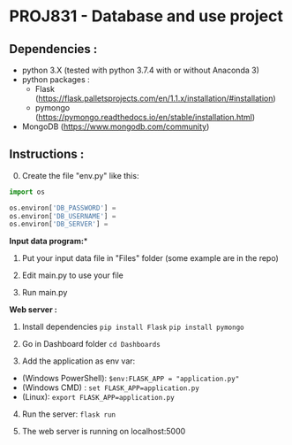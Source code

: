 # PROJ831 - Database and use project

## Dependencies :

* python 3.X (tested with python 3.7.4 with or without Anaconda 3)
* python packages :
  * Flask (https://flask.palletsprojects.com/en/1.1.x/installation/#installation)
  * pymongo (https://pymongo.readthedocs.io/en/stable/installation.html)
* MongoDB (https://www.mongodb.com/community)

## Instructions :

0. Create the file "env.py" like this:
```python
import os

os.environ['DB_PASSWORD'] = 
os.environ['DB_USERNAME'] = 
os.environ['DB_SERVER'] = 
```

**Input data program:***

1. Put your input data file in "Files" folder (some example are in the repo)

2. Edit main.py to use your file

3. Run main.py


**Web server :**
1. Install dependencies
`pip install Flask`
`pip install pymongo`

2. Go in Dashboard folder
`cd Dashboards`

3. Add the application as env var:
  * (Windows PowerShell): `$env:FLASK_APP = "application.py"`
  * (Windows CMD) : `set FLASK_APP=application.py`
  * (Linux): `export FLASK_APP=application.py`

4. Run the server:
`flask run`

5. The web server is running on localhost:5000
